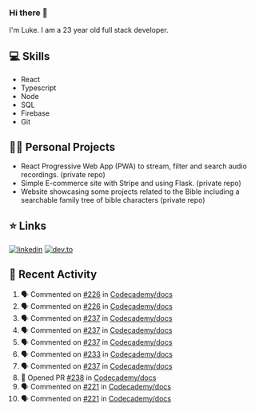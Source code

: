 ### Hi there 👋
I'm Luke. I am a 23 year old full stack developer.

## 💻 Skills 
- React
- Typescript
- Node
- SQL
- Firebase
- Git

## 👷‍♂️ Personal Projects
- React Progressive Web App (PWA) to stream, filter and search audio recordings. (private repo)
- Simple E-commerce site with Stripe and using Flask. (private repo)
- Website showcasing some projects related to the Bible including a searchable family tree of bible characters (private repo)

## ⭐ Links
[![linkedin](https://img.shields.io/badge/linkedin-0A66C2?style=for-the-badge&logo=linkedin)](https://www.linkedin.com/in/bhagyamudgal/)
[![dev.to](https://img.shields.io/badge/Dev.io-0A0A0A?style=for-the-badge&logo=devdotto)](https://dev.to/lukeecart)

## 📢 Recent Activity
<!--START_SECTION:activity-->
1. 🗣 Commented on [#226](https://github.com/Codecademy/docs/issues/226) in [Codecademy/docs](https://github.com/Codecademy/docs)
2. 🗣 Commented on [#226](https://github.com/Codecademy/docs/issues/226) in [Codecademy/docs](https://github.com/Codecademy/docs)
3. 🗣 Commented on [#237](https://github.com/Codecademy/docs/issues/237) in [Codecademy/docs](https://github.com/Codecademy/docs)
4. 🗣 Commented on [#237](https://github.com/Codecademy/docs/issues/237) in [Codecademy/docs](https://github.com/Codecademy/docs)
5. 🗣 Commented on [#237](https://github.com/Codecademy/docs/issues/237) in [Codecademy/docs](https://github.com/Codecademy/docs)
6. 🗣 Commented on [#233](https://github.com/Codecademy/docs/issues/233) in [Codecademy/docs](https://github.com/Codecademy/docs)
7. 🗣 Commented on [#237](https://github.com/Codecademy/docs/issues/237) in [Codecademy/docs](https://github.com/Codecademy/docs)
8. 💪 Opened PR [#238](https://github.com/Codecademy/docs/pull/238) in [Codecademy/docs](https://github.com/Codecademy/docs)
9. 🗣 Commented on [#221](https://github.com/Codecademy/docs/issues/221) in [Codecademy/docs](https://github.com/Codecademy/docs)
10. 🗣 Commented on [#221](https://github.com/Codecademy/docs/issues/221) in [Codecademy/docs](https://github.com/Codecademy/docs)
<!--END_SECTION:activity-->
